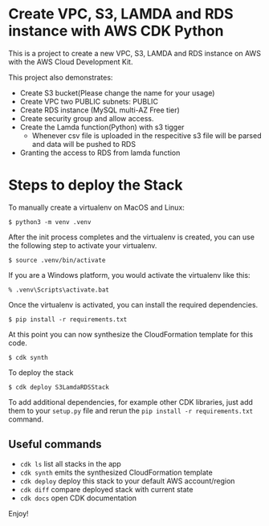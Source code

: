 # Create VPC, S3, LAMDA and RDS instance with AWS CDK Python

This is a project to create a new VPC, S3, LAMDA and RDS instance on AWS with the AWS Cloud Development Kit.

This project also demonstrates:
* Create S3 bucket(Please change the name for your usage)
* Create VPC two PUBLIC subnets: PUBLIC
* Create RDS instance (MySQL multi-AZ Free tier)
* Create security group and allow access.
* Create the Lamda function(Python) with s3 tigger
    - Whenever csv file is uploaded in the respecitive s3 file will be parsed and data will be pushed to RDS
* Granting the access to RDS from lamda function


# Steps to deploy the Stack

To manually create a virtualenv on MacOS and Linux:

```
$ python3 -m venv .venv
```

After the init process completes and the virtualenv is created, you can use the following
step to activate your virtualenv.

```
$ source .venv/bin/activate
```

If you are a Windows platform, you would activate the virtualenv like this:

```
% .venv\Scripts\activate.bat
```

Once the virtualenv is activated, you can install the required dependencies.

```
$ pip install -r requirements.txt
```

At this point you can now synthesize the CloudFormation template for this code.

```
$ cdk synth
```

To deploy the stack

```
$ cdk deploy S3LamdaRDSStack
```

To add additional dependencies, for example other CDK libraries, just add
them to your `setup.py` file and rerun the `pip install -r requirements.txt`
command.

## Useful commands

 * `cdk ls`          list all stacks in the app
 * `cdk synth`       emits the synthesized CloudFormation template
 * `cdk deploy`      deploy this stack to your default AWS account/region
 * `cdk diff`        compare deployed stack with current state
 * `cdk docs`        open CDK documentation

Enjoy!
